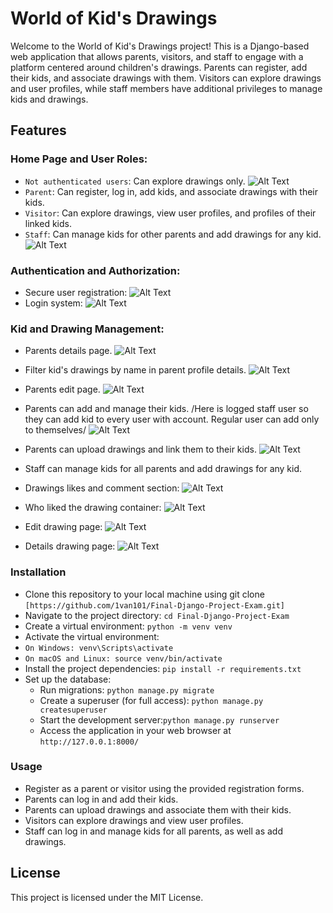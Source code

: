 # World of Kid's Drawings
Welcome to the World of Kid's Drawings project! This is a Django-based web application that allows parents, visitors, and staff to engage with a platform centered around children's drawings. Parents can register, add their kids, and associate drawings with them. Visitors can explore drawings and user profiles, while staff members have additional privileges to manage kids and drawings.

## Features
### Home Page and User Roles:
- ``` Not authenticated users ```: Can explore drawings only.
 ![Alt Text](https://github.com/1van101/Final-Django-Project-Exam/blob/main/staticfiles/images/home-screen.jpg)
- ``` Parent ```: Can register, log in, add kids, and associate drawings with their kids.
- ``` Visitor ```: Can explore drawings, view user profiles, and profiles of their linked kids.
- ``` Staff ```: Can manage kids for other parents and add drawings for any kid.
![Alt Text](https://github.com/1van101/Final-Django-Project-Exam/blob/main/staticfiles/images/home-screen-staff.jpg)

### Authentication and Authorization:

- Secure user registration:
![Alt Text](https://github.com/1van101/Final-Django-Project-Exam/blob/main/staticfiles/images/register-screen.jpg)
- Login system:
![Alt Text](https://github.com/1van101/Final-Django-Project-Exam/blob/main/staticfiles/images/login-screen.jpg)
### Kid and Drawing Management:

- Parents details page.
![Alt Text](https://github.com/1van101/Final-Django-Project-Exam/blob/main/staticfiles/images/profile-details.png)

- Filter kid's drawings by name in parent profile details.
![Alt Text](https://github.com/1van101/Final-Django-Project-Exam/blob/main/staticfiles/images/profile-details-filter.png)

- Parents edit page.
![Alt Text](https://github.com/1van101/Final-Django-Project-Exam/blob/main/staticfiles/images/profile-edit.png)

- Parents can add and manage their kids. /Here is logged staff user so they can add kid to every user with account. Regular user can add only to themselves/
![Alt Text](https://github.com/1van101/Final-Django-Project-Exam/blob/main/staticfiles/images/add-kid-screen.jpg)

- Parents can upload drawings and link them to their kids.
![Alt Text](https://github.com/1van101/Final-Django-Project-Exam/blob/main/staticfiles/images/add-drawing-screen.jpg)

- Staff can manage kids for all parents and add drawings for any kid.



- Drawings likes and comment section:
![Alt Text](https://github.com/1van101/Final-Django-Project-Exam/blob/main/staticfiles/images/drawing-likes-comments.png)

- Who liked the drawing container: 
![Alt Text](https://github.com/1van101/Final-Django-Project-Exam/blob/main/staticfiles/images/likes-container.jpg)

- Edit drawing page: 
![Alt Text](https://github.com/1van101/Final-Django-Project-Exam/blob/main/staticfiles/images/edit-drawing-screen.jpg)

- Details drawing page: 
![Alt Text](https://github.com/1van101/Final-Django-Project-Exam/blob/main/staticfiles/images/drawing-details.png)


### Installation
- Clone this repository to your local machine using git clone ``` [https://github.com/1van101/Final-Django-Project-Exam.git] ```
- Navigate to the project directory: ``` cd Final-Django-Project-Exam ```
- Create a virtual environment: ``` python -m venv venv ```
- Activate the virtual environment:
- ``` On Windows: venv\Scripts\activate ```
- ``` On macOS and Linux: source venv/bin/activate ```
- Install the project dependencies: ``` pip install -r requirements.txt ```
- Set up the database:
  - Run migrations: ``` python manage.py migrate ```
  - Create a superuser (for full access): ``` python manage.py createsuperuser ```
  - Start the development server:``` python manage.py runserver ```
  - Access the application in your web browser at ``` http://127.0.0.1:8000/ ```
### Usage
- Register as a parent or visitor using the provided registration forms.
- Parents can log in and add their kids.
- Parents can upload drawings and associate them with their kids.
- Visitors can explore drawings and view user profiles.
- Staff can log in and manage kids for all parents, as well as add drawings.

## License
This project is licensed under the MIT License.

